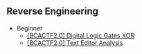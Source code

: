 ## Reverse Engineering
- Beginner
  - [[BCACTF2.0] Digital Logic Gates XOR](https://github.com/Rookie441/CTF/blob/main/Storage/Writeups/BCACTF2.0_Writeup.md#digitally-encrypted-1)
  - [[BCACTF2.0] Text Editor Analysis](https://github.com/Rookie441/CTF/blob/main/Storage/Writeups/BCACTF2.0_Writeup.md#a-fun-game)
